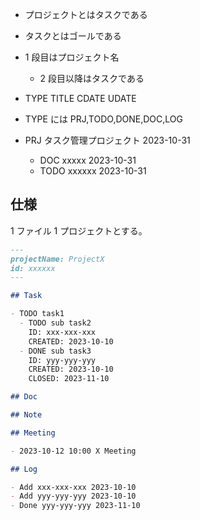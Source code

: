 - プロジェクトとはタスクである
- タスクとはゴールである
- 1 段目はプロジェクト名

  - 2 段目以降はタスクである

- TYPE TITLE CDATE UDATE

- TYPE には PRJ,TODO,DONE,DOC,LOG

- PRJ タスク管理プロジェクト 2023-10-31
  - DOC xxxxx 2023-10-31
  - TODO xxxxxx 2023-10-31

## 仕様

1 ファイル 1 プロジェクトとする。

```ProjectX.md
---
projectName: ProjectX
id: xxxxxx
---

## Task

- TODO task1
  - TODO sub task2
    ID: xxx-xxx-xxx
    CREATED: 2023-10-10
  - DONE sub task3
    ID: yyy-yyy-yyy
    CREATED: 2023-10-10
    CLOSED: 2023-11-10

## Doc

## Note

## Meeting

- 2023-10-12 10:00 X Meeting

## Log

- Add xxx-xxx-xxx 2023-10-10
- Add yyy-yyy-yyy 2023-10-10
- Done yyy-yyy-yyy 2023-11-10

```
